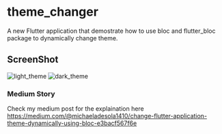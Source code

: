# theme_changer

A new Flutter application that demostrate how to use bloc and flutter_bloc package to dynamically change theme.


## ScreenShot
![light_theme](https://user-images.githubusercontent.com/39544355/51031204-1e5cf200-159c-11e9-96be-e83093f1ff93.PNG)
![dark_theme](https://user-images.githubusercontent.com/39544355/51031205-1e5cf200-159c-11e9-83a4-fa2a45d5264d.PNG)

### Medium Story
Check my medium post for the explaination here
https://medium.com/@michaeladesola1410/change-flutter-application-theme-dynamically-using-bloc-e3bacf567f6e
